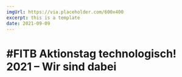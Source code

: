 ```yaml
---
imgUrl: https://via.placeholder.com/600x400
excerpt: this is a template
date: 2021-09-09
---
```


# #FITB Aktionstag technologisch! 2021 – Wir sind dabei